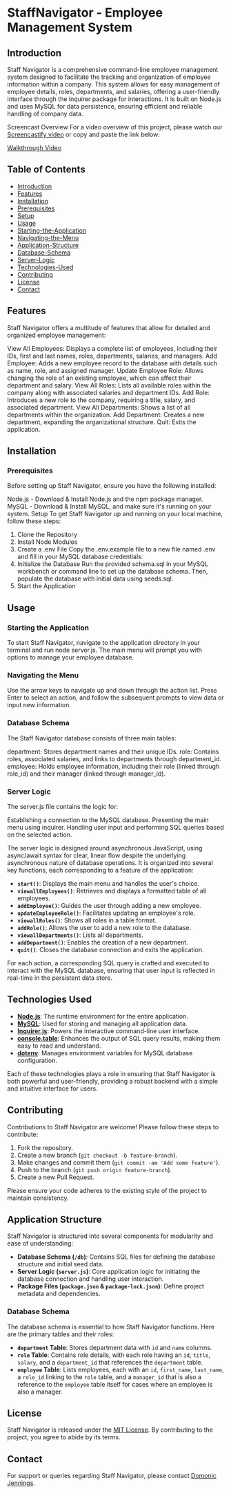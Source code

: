 # StaffNavigator - Employee Management System

## Introduction
Staff Navigator is a comprehensive command-line employee management system designed to facilitate the tracking and organization of employee information within a company. This system allows for easy management of employee details, roles, departments, and salaries, offering a user-friendly interface through the inquirer package for interactions. It is built on Node.js and uses MySQL for data persistence, ensuring efficient and reliable handling of company data.

Screencast Overview
For a video overview of this project, please watch our [Screencastify video](<chrome-extension://mmeijimgabbpbgpdklnllpncmdofkcpn/app.html#/files/dd8b51d7-4cca-4a85-yd33-557a19773b9c>)
or copy and paste the link below:

[Walkthrough Video](https://drive.google.com/file/d/1GpuiFiyuV5Til8waJgqWOjosEuYAz_WC/view?pli=1)


## Table of Contents
- [Introduction](#introduction)
- [Features](#features)
- [Installation](#installation)
- [Prerequisites](#prerequisites)
- [Setup](#setup)
- [Usage](#usage)
- [Starting-the-Application](#starting-the-application)
- [Navigating-the-Menu](#navigating-the-menu)
- [Application-Structure](#application-structure)
- [Database-Schema](#database-schema)
- [Server-Logic](#server-logic)
- [Technologies-Used](#technologies-used)
- [Contributing](#contributing)
- [License](#license)
- [Contact](#contact)

## Features
Staff Navigator offers a multitude of features that allow for detailed and organized employee management:

View All Employees: Displays a complete list of employees, including their IDs, first and last names, roles, departments, salaries, and managers.
Add Employee: Adds a new employee record to the database with details such as name, role, and assigned manager.
Update Employee Role: Allows changing the role of an existing employee, which can affect their department and salary.
View All Roles: Lists all available roles within the company along with associated salaries and department IDs.
Add Role: Introduces a new role to the company, requiring a title, salary, and associated department.
View All Departments: Shows a list of all departments within the organization.
Add Department: Creates a new department, expanding the organizational structure.
Quit: Exits the application.

## Installation
### Prerequisites
Before setting up Staff Navigator, ensure you have the following installed:

Node.js - Download & Install Node.js and the npm package manager.
MySQL - Download & Install MySQL, and make sure it's running on your system.
Setup
To get Staff Navigator up and running on your local machine, follow these steps:

1. Clone the Repository
2. Install Node Modules
3. Create a .env File
    Copy the .env.example file to a new file named .env and fill in your MySQL database credentials:
4. Initialize the Database
    Run the provided schema.sql in your MySQL workbench or command line to set up the database schema. Then, populate the database with initial data using seeds.sql.
5. Start the Application

## Usage

### Starting the Application
To start Staff Navigator, navigate to the application directory in your terminal and run node server.js. The main menu will prompt you with options to manage your employee database.

### Navigating the Menu
Use the arrow keys to navigate up and down through the action list. Press Enter to select an action, and follow the subsequent prompts to view data or input new information.

### Database Schema
The Staff Navigator database consists of three main tables:

department: Stores department names and their unique IDs.
role: Contains roles, associated salaries, and links to departments through department_id.
employee: Holds employee information, including their role (linked through role_id) and their manager (linked through manager_id).

### Server Logic
The server.js file contains the logic for:

Establishing a connection to the MySQL database.
Presenting the main menu using inquirer.
Handling user input and performing SQL queries based on the selected action.

The server logic is designed around asynchronous JavaScript, using async/await syntax for clear, linear flow despite the underlying asynchronous nature of database operations. It is organized into several key functions, each corresponding to a feature of the application:

- **`start()`**: Displays the main menu and handles the user's choice.
- **`viewallEmployees()`**: Retrieves and displays a formatted table of all employees.
- **`addEmployee()`**: Guides the user through adding a new employee.
- **`updateEmployeeRole()`**: Facilitates updating an employee's role.
- **`viewallRoles()`**: Shows all roles in a table format.
- **`addRole()`**: Allows the user to add a new role to the database.
- **`viewallDepartments()`**: Lists all departments.
- **`addDepartment()`**: Enables the creation of a new department.
- **`quit()`**: Closes the database connection and exits the application.

For each action, a corresponding SQL query is crafted and executed to interact with the MySQL database, ensuring that user input is reflected in real-time in the persistent data store.

## Technologies Used
- **[Node.js](https://nodejs.org/)**: The runtime environment for the entire application.
- **[MySQL](https://www.mysql.com/)**: Used for storing and managing all application data.
- **[Inquirer.js](https://www.npmjs.com/package/inquirer)**: Powers the interactive command-line user interface.
- **[console.table](https://www.npmjs.com/package/console.table)**: Enhances the output of SQL query results, making them easy to read and understand.
- **[dotenv](https://www.npmjs.com/package/dotenv)**: Manages environment variables for MySQL database configuration.

Each of these technologies plays a role in ensuring that Staff Navigator is both powerful and user-friendly, providing a robust backend with a simple and intuitive interface for users.


## Contributing
Contributions to Staff Navigator are welcome! Please follow these steps to contribute:

1. Fork the repository.
2. Create a new branch (`git checkout -b feature-branch`).
3. Make changes and commit them (`git commit -am 'Add some feature'`).
4. Push to the branch (`git push origin feature-branch`).
5. Create a new Pull Request.

Please ensure your code adheres to the existing style of the project to maintain consistency.

## Application Structure
Staff Navigator is structured into several components for modularity and ease of understanding:

- **Database Schema (`/db`)**: Contains SQL files for defining the database structure and initial seed data.
- **Server Logic (`server.js`)**: Core application logic for initiating the database connection and handling user interaction.
- **Package Files (`package.json` & `package-lock.json`)**: Define project metadata and dependencies.

### Database Schema
The database schema is essential to how Staff Navigator functions. Here are the primary tables and their roles:

- **`department` Table**: Stores department data with `id` and `name` columns.
- **`role` Table**: Contains role details, with each role having an `id`, `title`, `salary`, and a `department_id` that references the `department` table.
- **`employee` Table**: Lists employees, each with an `id`, `first_name`, `last_name`, a `role_id` linking to the `role` table, and a `manager_id` that is also a reference to the `employee` table itself for cases where an employee is also a manager.

## License
Staff Navigator is released under the [MIT License](LICENSE). By contributing to the project, you agree to abide by its terms.

## Contact
For support or queries regarding Staff Navigator, please contact [Domonic Jennings](jenningsdomonic@gmail.com).

